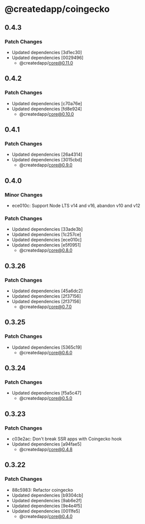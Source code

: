 # @createdapp/coingecko

## 0.4.3

### Patch Changes

- Updated dependencies [3d1ec30]
- Updated dependencies [0029496]
  - @createdapp/core@0.11.0

## 0.4.2

### Patch Changes

- Updated dependencies [c70a76e]
- Updated dependencies [fd8e924]
  - @createdapp/core@0.10.0

## 0.4.1

### Patch Changes

- Updated dependencies [26a4314]
- Updated dependencies [3015cbd]
  - @createdapp/core@0.9.0

## 0.4.0

### Minor Changes

- ece010c: Support Node LTS v14 and v16, abandon v10 and v12

### Patch Changes

- Updated dependencies [33ade3b]
- Updated dependencies [1c257ce]
- Updated dependencies [ece010c]
- Updated dependencies [e5f0951]
  - @createdapp/core@0.8.0

## 0.3.26

### Patch Changes

- Updated dependencies [45a6dc2]
- Updated dependencies [2f37156]
- Updated dependencies [2f37156]
  - @createdapp/core@0.7.0

## 0.3.25

### Patch Changes

- Updated dependencies [5365c19]
  - @createdapp/core@0.6.0

## 0.3.24

### Patch Changes

- Updated dependencies [f5a5c47]
  - @createdapp/core@0.5.0

## 0.3.23

### Patch Changes

- c03e2ac: Don't break SSR apps with Coingecko hook
- Updated dependencies [a94fae5]
  - @createdapp/core@0.4.8

## 0.3.22

### Patch Changes

- 88c5983: Refactor coingecko
- Updated dependencies [b9304cb]
- Updated dependencies [9ab6e2f]
- Updated dependencies [9e4e4f5]
- Updated dependencies [0011fe5]
  - @createdapp/core@0.4.0
